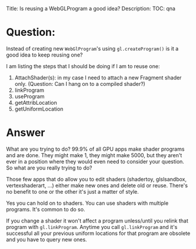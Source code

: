 Title: Is reusing a WebGLProgram a good idea?
Description:
TOC: qna

# Question:

Instead of creating new ```WebGlProgram```'s using ```gl.createProgram()``` is it a good idea to keep reusing one?

I am listing the steps that I should be doing if I am to reuse one:

1. AttachShader(s): in my case I need to attach a new Fragment shader only. (Question: Can I hang on to a compiled shader?)
2. linkProgram
3. useProgram
4. getAttribLocation
5. getUniformLocation


# Answer

What are you trying to do? 99.9% of all GPU apps make shader programs and are done. They might make 1, they might make 5000, but they aren't ever in a position where they would even need to consider your question. So what are you really trying to do? 

Those few apps that do allow you to edit shaders (shadertoy, glslsandbox, vertexshaderart, ...) either make new ones and delete old or reuse. There's no benefit to one or the other it's just a matter of style.

Yes you can hold on to shaders. You can use shaders with multiple programs. It's common to do so.

If you change a shader it won't affect a program unless/until you relink that program with `gl.linkProgram`. Anytime you call `gl.linkProgram` and it's successful all your previous uniform locations for that program are obsolete and you have to query new ones.  
